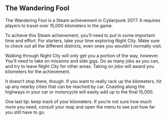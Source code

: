 ## The Wandering Fool

The Wandering Fool is a Steam achievement in Cyberpunk 2077. It requires players to travel over 15,000 kilometers in the game.

To achieve this Steam achievement, you’ll need to put in some important time and effort. For starters, take your time exploring Night City. Make sure to check out all the different districts, even ones you wouldn’t normally visit.

Walking through Night City will only get you a portion of the way, however. You’ll need to take on missions and side gigs. Do as many jobs as you can, and try to leave Night City for other areas. Taking on jobs will award you kilometers for the achievement.

It doesn’t stop there, though. If you want to really rack up the kilometers, hit up any nearby cities that can be reached by car. Coasting along the highways in your car or motorcycle will easily add up to the final 15,000.

One last tip: keep track of your kilometers. If you’re not sure how much more you need, consult your map and open the menu to see just how far you still have to go.